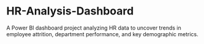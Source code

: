 # HR-Analysis-Dashboard
A Power BI dashboard project analyzing HR data to uncover trends in employee attrition, department performance, and key demographic metrics.
